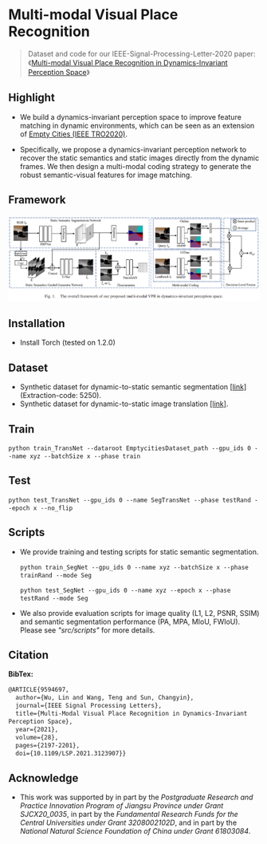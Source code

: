 # Multi-modal Visual Place Recognition

> Dataset and code for our IEEE-Signal-Processing-Letter-2020 paper:
> 《[Multi-modal Visual Place Recognition in Dynamics-Invariant Perception Space](https://doi.org/10.1109/lsp.2021.3123907)》

## Highlight

- We build a dynamics-invariant perception space to improve feature matching in dynamic environments, which can be seen as an extension of [Empty Cities (IEEE TRO2020)](https://doi.org/10.1109/TRO.2020.3031267).

- Specifically, we propose a dynamics-invariant perception network to recover the static semantics and static images directly from the dynamic frames. We then design a multi-modal coding strategy to generate the robust semantic-visual features for image matching.

## Framework

![](examples/image-20211125215508275.png)

## Installation

- Install Torch (tested on 1.2.0)

## Dataset

- Synthetic dataset for dynamic-to-static semantic segmentation [[link]](https://pan.baidu.com/s/1KpuWKwNpkP3xizcLg5k-ww) (Extraction-code: 5250).
- Synthetic dataset for dynamic-to-static image translation [[link]](https://drive.google.com/drive/folders/1aDO7_HtVkCncGew9ZMpDJ9KCT4fYD8hm?usp=sharing).

## Train

```shell
python train_TransNet --dataroot EmptycitiesDataset_path --gpu_ids 0 --name xyz --batchSize x --phase train
```

## Test

```shell
python test_TransNet --gpu_ids 0 --name SegTransNet --phase testRand --epoch x --no_flip
```

## Scripts

- We provide training and testing scripts for static semantic segmentation.

  ```shell
  python train_SegNet --gpu_ids 0 --name xyz --batchSize x --phase trainRand --mode Seg
  ```

  ```shell
  python test_SegNet --gpu_ids 0 --name xyz --epoch x --phase testRand --mode Seg
  ```

- We also provide evaluation scripts for image quality (L1, L2, PSNR, SSIM) and  semantic segmentation performance (PA, MPA, MIoU, FWIoU). Please see *"src/scripts"* for more details. 

## Citation

**BibTex:**

```
@ARTICLE{9594697,
  author={Wu, Lin and Wang, Teng and Sun, Changyin},
  journal={IEEE Signal Processing Letters}, 
  title={Multi-Modal Visual Place Recognition in Dynamics-Invariant Perception Space}, 
  year={2021},
  volume={28},
  pages={2197-2201},
  doi={10.1109/LSP.2021.3123907}}
```

## Acknowledge

- This work was supported by in part by the *Postgraduate Research and Practice Innovation Program of Jiangsu Province under Grant SJCX20_0035*, in part by the *Fundamental Research Funds for the Central Universities under Grant 3208002102D*, and in part by the *National Natural Science Foundation of China under Grant 61803084*.

